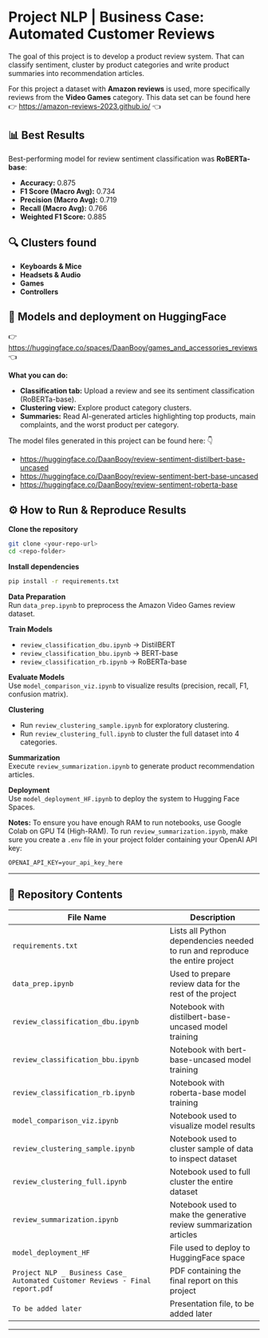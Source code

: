 # Project NLP | Business Case: Automated Customer Reviews

The goal of this project is to develop a product review system. That can classify sentiment, cluster by product categories and write product summaries into recommendation articles.

For this project a dataset with **Amazon reviews** is used, more specifically reviews from the **Video Games** category. This data set can be found here 👉 https://amazon-reviews-2023.github.io/ 👈

## 📊 Best Results

Best-performing model for review sentiment classification was **RoBERTa-base**:

- **Accuracy:** 0.875  
- **F1 Score (Macro Avg):** 0.734  
- **Precision (Macro Avg):** 0.719  
- **Recall (Macro Avg):** 0.766  
- **Weighted F1 Score:** 0.885  

## 🔍 Clusters found

 - **Keyboards & Mice**
 - **Headsets & Audio**
 - **Games**
 - **Controllers**

## 🤗 Models and deployment on HuggingFace

👉 https://huggingface.co/spaces/DaanBooy/games_and_accessories_reviews 👈

**What you can do:**
- **Classification tab:** Upload a review and see its sentiment classification (RoBERTa-base).
- **Clustering view:** Explore product category clusters.
- **Summaries:** Read AI-generated articles highlighting top products, main complaints, and the worst product per category.

The model files generated in this project can be found here: 👇

 - https://huggingface.co/DaanBooy/review-sentiment-distilbert-base-uncased
 - https://huggingface.co/DaanBooy/review-sentiment-bert-base-uncased
 - https://huggingface.co/DaanBooy/review-sentiment-roberta-base

## ⚙️ How to Run & Reproduce Results

**Clone the repository**

```bash
git clone <your-repo-url>
cd <repo-folder>
```

**Install dependencies**

```bash
pip install -r requirements.txt
```

**Data Preparation**  
Run `data_prep.ipynb` to preprocess the Amazon Video Games review dataset.

**Train Models**

- `review_classification_dbu.ipynb` → DistilBERT  
- `review_classification_bbu.ipynb` → BERT-base  
- `review_classification_rb.ipynb` → RoBERTa-base

**Evaluate Models**  
Use `model_comparison_viz.ipynb` to visualize results (precision, recall, F1, confusion matrix).

**Clustering**

- Run `review_clustering_sample.ipynb` for exploratory clustering.  
- Run `review_clustering_full.ipynb` to cluster the full dataset into 4 categories.

**Summarization**  
Execute `review_summarization.ipynb` to generate product recommendation articles.

**Deployment**  
Use `model_deployment_HF.ipynb` to deploy the system to Hugging Face Spaces.

**Notes:** 
To ensure you have enough RAM to run notebooks, use Google Colab on GPU T4 (High-RAM).
To run `review_summarization.ipynb`, make sure you create a `.env` file in your project folder containing your OpenAI API key:
```
OPENAI_API_KEY=your_api_key_here
```

---

## 📂 Repository Contents

| File Name | Description |
|-----------|-------------|
| `requirements.txt` | Lists all Python dependencies needed to run and reproduce the entire project |
| `data_prep.ipynb` | Used to prepare review data for the rest of the project |
| `review_classification_dbu.ipynb` | Notebook with distilbert-base-uncased model training |
| `review_classification_bbu.ipynb` | Notebook with bert-base-uncased model training |
| `review_classification_rb.ipynb` | Notebook with roberta-base model training |
| `model_comparison_viz.ipynb` | Notebook used to visualize model results|
| `review_clustering_sample.ipynb` | Notebook used to cluster sample of data to inspect dataset |
| `review_clustering_full.ipynb` | Notebook used to full cluster the entire dataset |
| `review_summarization.ipynb` | Notebook used to make the generative review summarization articles |
| `model_deployment_HF` | File used to deploy to HuggingFace space |
| `Project NLP _ Business Case_ Automated Customer Reviews - Final report.pdf` | PDF containing the final report on this project|
| `To be added later` | Presentation file, to be added later |

---
